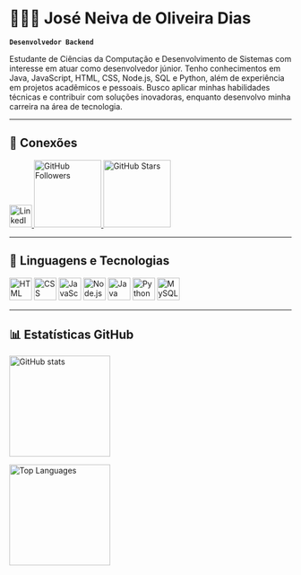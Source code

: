 # 👨🏻‍💻 José Neiva de Oliveira Dias

**`Desenvolvedor Backend`**

Estudante de Ciências da Computação e Desenvolvimento de Sistemas com interesse em atuar como desenvolvedor júnior. Tenho conhecimentos em Java, JavaScript, HTML, CSS, Node.js, SQL e Python, além de experiência em projetos acadêmicos e pessoais. Busco aplicar minhas habilidades técnicas e contribuir com soluções inovadoras, enquanto desenvolvo minha carreira na área de tecnologia.

---

## 🔗 Conexões

<a href="https://www.linkedin.com/in/jos%C3%A9neiva/" target="_blank">
  <img src="https://cdn-icons-png.flaticon.com/512/174/174857.png" alt="LinkedIn" width="40"/>
</a>
<a href="https://github.com/Joseneiva?tab=followers" target="_blank">
  <img src="https://custom-icon-badges.demolab.com/github/followers/Joseneiva?color=236ad3&labelColor=1155ba&style=for-the-badge&logo=person-add&label=Follow&logoColor=white" alt="GitHub Followers" width="120"/>
</a>
<a href="https://github.com/Joseneiva?tab=repositories&sort=stargazers" target="_blank">
  <img src="https://custom-icon-badges.demolab.com/github/stars/Joseneiva?color=55960c&style=for-the-badge&labelColor=488207&logo=star" alt="GitHub Stars" width="120"/>
</a>

---

## 🤖 Linguagens e Tecnologias

<p align="left">
  <img src="https://cdn.jsdelivr.net/gh/devicons/devicon@latest/icons/html5/html5-original.svg" alt="HTML" width="40" />
  <img src="https://cdn.jsdelivr.net/gh/devicons/devicon@latest/icons/css3/css3-original.svg" alt="CSS" width="40" />
  <img src="https://cdn.jsdelivr.net/gh/devicons/devicon@latest/icons/javascript/javascript-original.svg" alt="JavaScript" width="40" />
  <img src="https://cdn.jsdelivr.net/gh/devicons/devicon@latest/icons/nodejs/nodejs-original.svg" alt="Node.js" width="40" />
  <img src="https://cdn.jsdelivr.net/gh/devicons/devicon@latest/icons/java/java-original.svg" alt="Java" width="40" />
  <img src="https://cdn.jsdelivr.net/gh/devicons/devicon@latest/icons/python/python-original.svg" alt="Python" width="40" />
  <img src="https://cdn.jsdelivr.net/gh/devicons/devicon@latest/icons/mysql/mysql-original.svg" alt="MySQL" width="40" />
</p>

---

## 📊 Estatísticas GitHub

<img src="https://github-readme-stats.vercel.app/api?username=Joseneiva&show_icons=true&theme=tokyonight&include_all_commits=true" alt="GitHub stats" height="180"/>
<p align="left">
<img src="https://github-readme-stats.vercel.app/api/top-langs/?username=Joseneiva&theme=tokyonight&layout=compact&custom_title=Tecnologias&langs_count=9" alt="Top Languages" height="180"/>
</p>
